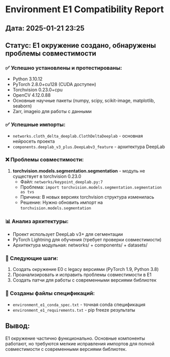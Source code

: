 # Environment E1 Compatibility Report

## Дата: 2025-01-21 23:25
## Статус: E1 окружение создано, обнаружены проблемы совместимости

### ✅ Успешно установлены и протестированы:
- Python 3.10.12
- PyTorch 2.8.0+cu128 (CUDA доступен)
- Torchvision 0.23.0+cpu
- OpenCV 4.12.0.88
- Основные научные пакеты (numpy, scipy, scikit-image, matplotlib, seaborn)
- Zarr, imageio для работы с данными

### ✅ Успешные импорты:
- `networks.cloth_delta_deeplab.ClothDeltaDeeplab` - основная нейросеть проекта
- `components.deeplab_v3_plus.DeepLabv3_feature` - архитектура DeepLab

### ❌ Проблемы совместимости:
1. **torchvision.models.segmentation.segmentation** - модуль не существует в torchvision 0.23.0
   - Файл: `networks/keypoint_deeplab.py:7`
   - Проблема: `import torchvision.models.segmentation.segmentation as tvs`
   - Причина: В новых версиях torchvision структура изменилась
   - Решение: Нужно обновить импорт на `torchvision.models.segmentation`

### 📊 Анализ архитектуры:
- Проект использует DeepLab v3+ для сегментации
- PyTorch Lightning для обучения (требует проверки совместимости)
- Архитектура модульная: networks/ + components/ + datasets/

### 🎯 Следующие шаги:
1. Создать окружение E0 с legacy версиями (PyTorch 1.9, Python 3.8)
2. Проанализировать и исправить проблемы совместимости в E1
3. Создать патчи для работы с современными версиями библиотек

### 📁 Созданы файлы спецификаций:
- `environment_e1_conda_spec.txt` - точная conda спецификация
- `environment_e1_requirements.txt` - pip freeze результаты

## Вывод:
E1 окружение частично функционально. Основные компоненты работают, но требуются мелкие исправления импортов для полной совместимости с современными версиями библиотек.